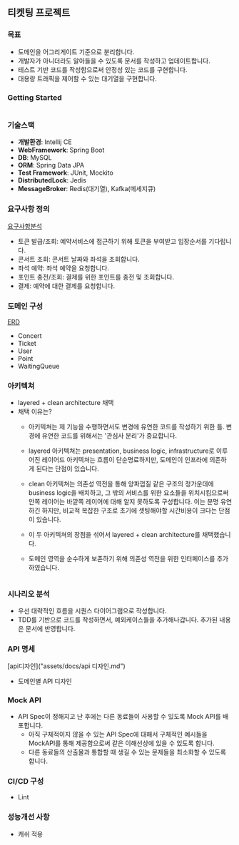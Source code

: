 ## 티켓팅 프로젝트

### 목표
- 도메인을 어그리게이트 기준으로 분리합니다.
- 개발자가 아니더라도 알아들을 수 있도록 문서를 작성하고 업데이트합니다.
- 테스트 기반 코드를 작성함으로써 안정성 있는 코드를 구현합니다.
- 대용량 트래픽을 제어할 수 있는 대기열을 구현합니다.

### Getting Started
```bash
```

### 기술스택
- **개발환경**: Intellij CE
- **WebFramework**: Spring Boot
- **DB**: MySQL
- **ORM**: Spring Data JPA
- **Test Framework**: JUnit, Mockito
- **DistributedLock**: Jedis
- **MessageBroker**: Redis(대기열), Kafka(메세지큐)

### 요구사항 정의
[요구사항분석](assets/docs/요구사항분석.md)  
- 토큰 발급/조회: 예약서비스에 접근하기 위해 토큰을 부여받고 입장순서를 기다립니다. 
- 콘서트 조회: 콘서트 날짜와 좌석을 조회합니다.
- 좌석 예약: 좌석 예약을 요청합니다.
- 포인트 충전/조회: 결제를 위한 포인트를 충전 및 조회합니다. 
- 결제: 예약에 대한 결제를 요청합니다.

### 도메인 구성
[ERD](assets/docs/ERD.md)  
- Concert
- Ticket
- User
- Point
- WaitingQueue




### 아키텍쳐
- layered + clean architecture 채택
- 채택 이유는?
  - 아키텍쳐는 제 기능을 수행하면서도 변경에 유연한 코드를 작성하기 위한 틀. 변경에 유연한 코드를 위해서는 '관심사 분리'가 중요합니다. 
  - layered 아키텍쳐는 presentation, business logic, infrastructure로 이루어진 레이어드 아키텍쳐는 흐름이 단순명료하지만, 도메인이 인프라에 의존하게 된다는 단점이 있습니다.
  - clean 아키텍쳐는 의존성 역전을 통해 양파껍질 같은 구조의 정가운데에 business logic을 배치하고, 그 밖의 서비스를 위한 요소들을 위치시킴으로써 안쪽 레이어는 바깥쪽 레이어에 대해 알지 못하도록 구성합니다. 이는 분명 유연하긴 하지만, 비교적 복잡한 구조로 초기에 셋팅해야할 시간비용이 크다는 단점이 있습니다.  
  
  - 이 두 아키텍쳐의 장점을 섞어서 layered + clean architecture를 채택했습니다.
  - 도메인 영역을 순수하게 보존하기 위해 의존성 역전을 위한 인터페이스를 추가하였습니다.
```

```

### 시나리오 분석
- 우선 대략적인 흐름을 시퀀스 다이어그램으로 작성합니다.
- TDD를 기반으로 코드를 작성하면서, 예외케이스들을 추가해나갑니다. 추가된 내용은 문서에 반영합니다.


### API 명세
[api디자인]("assets/docs/api 디자인.md")  
- 도메인별 API 디자인  
   

### Mock API
- API Spec이 정해지고 난 후에는 다른 동료들이 사용할 수 있도록 Mock API를 배포합니다.
  - 아직 구체적이지 않을 수 있는 API Spec에 대해서 구체적인 예시들을 MockAPI를 통해 제공함으로써 같은 이해선상에 있을 수 있도록 합니다.
  - 다른 동료들의 산출물과 통합할 때 생길 수 있는 문제들을 최소화할 수 있도록 합니다.




### CI/CD 구성
- Lint



### 성능개선 사항
- 캐쉬 적용

